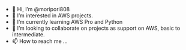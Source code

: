 - 👋 Hi, I’m @moripori808
- 👀 I’m interested in AWS projects. 
- 🌱 I’m currently learning AWS Pro and Python
- 💞️ I’m looking to collaborate on projects as support on AWS, basic to intermediate. 
- 📫 How to reach me ...

<!---
moripori808/moripori808 is a ✨ special ✨ repository because its `README.md` (this file) appears on your GitHub profile.
You can click the Preview link to take a look at your changes.
--->
